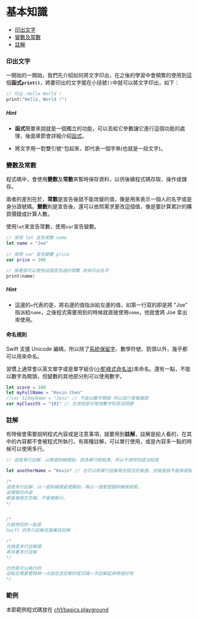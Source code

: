 # 基本知識

- [印出文字](#print)
- [變數及常數](#let_var)
- [註解](#comment)

<a name="print"></a>
### 印出文字

一開始的一開始，我們先介紹如何將文字印出，在之後的學習中會頻繁的使用到這個**函式`print()`**，將要印出的文字擺在小括號`()`中就可以將文字印出，如下：

```swift
// 印出：Hello World !
print("Hello, World !")

```

##### Hint

- **函式**簡單來說就是一個獨立的功能，可以丟給它參數讓它進行這個功能的處理，後面章節會詳細介紹[函式](../ch1/functions.md)。

-  將文字用一對雙引號`"`包起來，即代表一個字串(也就是一段文字)。

<a name="let_var"></a>
### 變數及常數

程式碼中，會使用**變數**及**常數**來暫時保存資料，以供後續程式碼存取、操作或儲存。

兩者的差別在於，**常數**是宣告後就不能改變的值，像是用來表示一個人的名字或是身分證號碼。**變數**則是宣告後，還可以依照需求更改這個值，像是要計算累計的購買價錢或計算人數。

使用`let`來宣告常數，使用`var`宣告變數。

```swift
// 使用 let 宣告常數 name 
let name = "Joe"
    
// 使用 var 宣告變數 price
var price = 300

// 接著就可以使用這個宣告過的常數 用來印出名字
print(name)

```

##### Hint

-  這邊的`=`代表的是，將右邊的值指派給左邊的值，如第一行寫的即是將 "Joe" 指派給`name`，之後程式需要用到的時候就直接使用`name`，他就會將 Joe 拿出來使用。

#### 命名規則

Swift 支援 Unicode 編碼，所以除了[系統保留字](../more/keywords.md)、數學符號、箭頭以外，幾乎都可以用來命名。

習慣上通常會以英文單字或是單字組合([小駝峰式命名法](../more/camel_case_naming.md#lower))來命名。還有一點，不能以數字為開頭，但變數的其他部分則可以使用數字。

```swift
let score = 100
let myFullName = "Kevin Chen"
//var 123myName = "Jess" // 不能以數字開頭 所以這行會報錯誤
var myClass55 = "101" // 在其他部分使用數字則是沒問題

```

<a name="comment"></a>
### 註解

有時候會需要說明程式內容或是注意事項，就要用到**註解**，註解是給人看的，在其中的內容都不會被程式所執行。有兩種註解，可以單行使用，或是內容多一點的時候可以使用多行。

```swift
// 這是單行註解，以兩個斜線開始，因為單行即結束，所以不用特別語法結尾

let anotherName = "Kevin" // 也可以將單行註解寫在程式的後面，但後面就不能再寫程式了

/*
這是多行註解，以一個斜線跟星號開始，再以一個星號跟斜線做結尾。
這裡面的內容
都會被程式忽略，不會被執行。
*/


/*
比較特別的一點是
Swift 的多行註解支援巢狀註解

/*
也就是多行註解裡
再包著多行註解
*/

仍然是可以執行的
這點在需要暫時將一大段包含註解的程式碼一次註解起來時很好用
*/

```


### 範例

本節範例程式碼放在 [ch1/basics.playground](https://github.com/itisjoe/swiftgo_files/tree/master/ch1/basics.playground)

